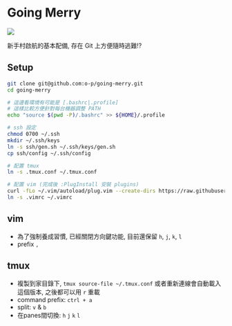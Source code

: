 # Going Merry

![](https://vignette.wikia.nocookie.net/onepiece/images/4/41/Going_Merry_Infobox.png/revision/latest?cb=20121214234157)

新手村啟航的基本配備, 存在 Git 上方便隨時逃難!?

## Setup

```bash
git clone git@github.com:o-p/going-merry.git
cd going-merry

# 這邊看環境有可能是 [.bashrc|.profile]
# 這樣比較方便針對每台機器調整 PATH
echo "source $(pwd -P)/.bashrc" >> ${HOME}/.profile 

# ssh 設定
chmod 0700 ~/.ssh
mkdir ~/.ssh/keys
ln -s ssh/gen.sh ~/.ssh/keys/gen.sh
cp ssh/config ~/.ssh/config

# 配置 tmux
ln -s .tmux.conf ~/.tmux.conf

# 配置 vim (完成後 :PlugInstall 安裝 plugins)
curl -fLo ~/.vim/autoload/plug.vim --create-dirs https://raw.githubusercontent.com/junegunn/vim-plug/master/plug.vim
ln -s .vimrc ~/.vimrc

```

## vim

- 為了強制養成習慣, 已經關閉方向鍵功能, 目前還保留 `h`, `j`, `k`, `l`
- prefix `,`


## tmux

- 複製到家目錄下, `tmux source-file ~/.tmux.conf` 或者重新連線會自動載入這個版本, 之後都可以用 `r` 重載
- command prefix: `ctrl + a`
- split: `v` & `b`
- 在panes間切換: `h` `j` `k` `l`

